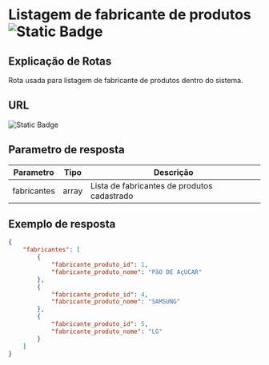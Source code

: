 # Listagem de fabricante de produtos ![Static Badge](https://img.shields.io/badge/Rota_autenticada-49CC90)

## Explicação de Rotas

Rota usada para listagem de fabricante de produtos dentro do sistema.

## URL

![Static Badge](https://img.shields.io/badge/GET-%2Fapi%2Fv1%2Ffabricante__produto%2Flistagem-%2361AFFE)

## Parametro de resposta

| Parametro   | Tipo  | Descrição                                   |
|-------------|-------|---------------------------------------------|
| fabricantes | array | Lista de fabricantes de produtos cadastrado |

## Exemplo de resposta

```json
{
    "fabricantes": [
        {
            "fabricante_produto_id": 1,
            "fabricante_produto_nome": "PãO DE AçUCAR"
        },
        {
            "fabricante_produto_id": 4,
            "fabricante_produto_nome": "SAMSUNG"
        },
        {
            "fabricante_produto_id": 5,
            "fabricante_produto_nome": "LG"
        }
    ]
}
```
